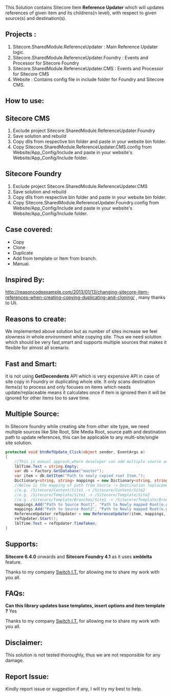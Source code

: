 
This Solution contains Sitecore Item **Reference Updater** which will updates references of given item and its childrens(n level), with respect to given source(s) and destination(s).

Projects : 
-----------

1. Sitecore.SharedModule.ReferenceUpdater : Main Reference Updater logic.
2. Sitecore.SharedModule.ReferenceUpdater.Foundry : Events and Processor for Sitecore Foundry
3. Sitecore.SharedModule.ReferenceUpdater.CMS : Events and Processor for Sitecore CMS
4. Website : Contains config file in include folder for Foundry and Sitecore CMS.


How to use:
-----------

Sitecore CMS
-------------------

1. Exclude project Sitecore.SharedModule.ReferenceUpdater.Foundry
2. Save solution and rebuild
3. Copy dlls from respective bin folder and paste in your website bin folder.
4. Copy Sitecore.SharedModule.ReferenceUpdater.CMS.config from Website/App_Config/Include and paste in your website's Website/App_Config/Include folder.


Sitecore Foundry
-----------------------

1. Exclude project Sitecore.SharedModule.ReferenceUpdater.CMS
2. Save solution and rebuild
3. Copy dlls from respective bin folder and paste in your website bin folder.
4. Copy Sitecore.SharedModule.ReferenceUpdater.Foundry.config from Website/App_Config/Include and paste in your website's Website/App_Config/Include folder.

Case covered:
--------------
* Copy
* Clone
* Duplicate
* Add from template or Item from branch.
* Manual.
  
Inspired By:
-------------
http://reasoncodeexample.com/2013/01/13/changing-sitecore-item-references-when-creating-copying-duplicating-and-cloning/ , many thanks to Uli.

Reasons to create:
------------------

We implemented above solution but as number of sites increase we feel slowness in whole environment while copying site.
Thus we need solution which should be very fast,smart and supports multiple sources that makes it flexible for almost all scenario.
  
Fast and Smart:
--------------
It is not using **GetDecendents** API which is very expensive API in case of site copy in Foundry or duplicating whole site.
It only scans destination items(s) to process and only focuses on items which needs update/replaceable means it calculates once if item is ignored then it will be ignored for other items too to save time.
  
Multiple Source:
----------------
In Sitecore foundry while creating site from other site type, we need multiple sources like Site Root, Site Media Root, source path and destination path to update references,
this can be applicable to any multi-site/single site solution.

```c#
protected void btnRefUpdate_Click(object sender, EventArgs e)
{
    //This is manual approch,where developer can add multiple source and destination mapping applied to the given root item.
	lblTime.Text = string.Empty;
    var db = Factory.GetDatabase("master");
    var item = db.GetItem("Path to newly copied root Item.");
    Dictionary<string, string> mappings = new Dictionary<string, string>();
    //Below is the mapping of path from Source -> Destination replacement.
    //e.g. /Sitecore/Content/Site1 -> /Sitecore/Content/Site2
    //e.g. /Sitecore/Template/Site1 -> /Sitecore/Template/Site2
    //e.g. /Sitecore/Template/Branches/Site1 -> /Sitecore/Template/Branches/Site2
    mappings.Add("Path to Source Root1", "Path to Newly mapped Root(e.g.Templates)");
	mappings.Add("Path to Source Root2", "Path to Newly mapped Root(e.g.Branches)");
    ReferenceUpdater refUpdater = new ReferenceUpdater(item, mappings, true);
    refUpdater.Start();
	lblTime.Text = refUpdater.TimeTaken;
}
```

Supports:
---------
**Sitecore 6.4.0** onwards and **Sitecore Foundry 4.1** as it uses **xmldelta** feature.
  
Thanks to my company [Switch I.T.](http://www.switchit.com) for allowing me to share my work with you all. 

FAQs:
---------
**Can this library updates base templates, insert options and item template ?**
Yes
  
Thanks to my company [Switch I.T.](http://www.switchit.com) for allowing me to share my work with you all.

Disclaimer:
-----------

This solution is not tested thoroughly, thus we are not responsible for any damage.

Report Issue:
-------------

Kindly report issue or suggestion if any, I will try my best to help.
